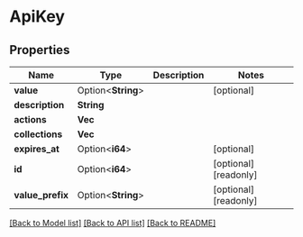 # ApiKey

## Properties

Name | Type | Description | Notes
------------ | ------------- | ------------- | -------------
**value** | Option<**String**> |  | [optional]
**description** | **String** |  | 
**actions** | **Vec<String>** |  | 
**collections** | **Vec<String>** |  | 
**expires_at** | Option<**i64**> |  | [optional]
**id** | Option<**i64**> |  | [optional][readonly]
**value_prefix** | Option<**String**> |  | [optional][readonly]

[[Back to Model list]](../README.md#documentation-for-models) [[Back to API list]](../README.md#documentation-for-api-endpoints) [[Back to README]](../README.md)


